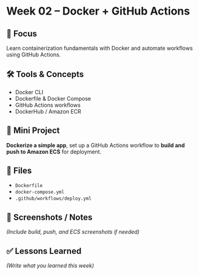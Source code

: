 # Week 02 – Docker + GitHub Actions

## 🎯 Focus
Learn containerization fundamentals with Docker and automate workflows using GitHub Actions.

## 🛠 Tools & Concepts
- Docker CLI
- Dockerfile & Docker Compose
- GitHub Actions workflows
- DockerHub / Amazon ECR

## 📌 Mini Project
**Dockerize a simple app**, set up a GitHub Actions workflow to **build and push to Amazon ECS** for deployment.

## 📂 Files
- `Dockerfile`
- `docker-compose.yml`
- `.github/workflows/deploy.yml`

## 📸 Screenshots / Notes
*(Include build, push, and ECS screenshots if needed)*

## ✅ Lessons Learned
*(Write what you learned this week)*

